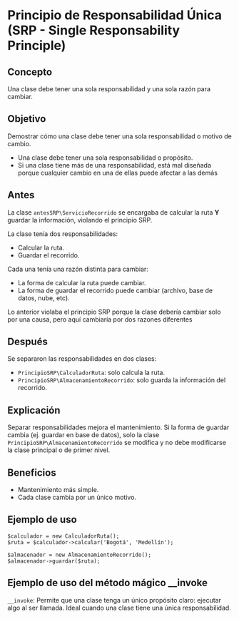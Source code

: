 # Principio de Responsabilidad Única (SRP - Single Responsability Principle)

## Concepto
Una clase debe tener una sola responsabilidad y una sola razón para cambiar.

## Objetivo
Demostrar cómo una clase debe tener una sola responsabilidad o motivo de cambio.
- Una clase debe tener una sola responsabilidad o propósito.
- Si una clase tiene más de una responsabilidad, está mal diseñada porque cualquier cambio en una de ellas puede afectar a las demás

## Antes
La clase `antesSRP\ServicioRecorrido` se encargaba de calcular la ruta **Y** guardar la información, violando el principio SRP.

La clase tenía dos responsabilidades:
- Calcular la ruta.
- Guardar el recorrido.

Cada una tenía una razón distinta para cambiar:
- La forma de calcular la ruta puede cambiar.
- La forma de guardar el recorrido puede cambiar (archivo, base de datos, nube, etc).

Lo anterior violaba el principio SRP porque la clase debería cambiar solo por una causa, pero aquí cambiaría por dos razones diferentes

## Después
Se separaron las responsabilidades en dos clases:
- `PrincipioSRP\CalculadorRuta`: solo calcula la ruta.
- `PrincipioSRP\AlmacenamientoRecorrido`: solo guarda la información del recorrido.

## Explicación
Separar responsabilidades mejora el mantenimiento. Si la forma de guardar cambia (ej. guardar en base de datos), solo la clase `PrincipioSRP\AlmacenamientoRecorrido` se modifica y no debe modificarse la clase principal o de primer nivel.

## Beneficios
- Mantenimiento más simple.
- Cada clase cambia por un único motivo.

## Ejemplo de uso
```
$calculador = new CalculadorRuta();
$ruta = $calculador->calcular('Bogotá', 'Medellín');

$almacenador = new AlmacenamientoRecorrido();
$almacenador->guardar($ruta);
```

## Ejemplo de uso del método mágico __invoke
`__invoke`: Permite que una clase tenga un único propósito claro: ejecutar algo al ser llamada.
Ideal cuando una clase tiene una única responsabilidad.